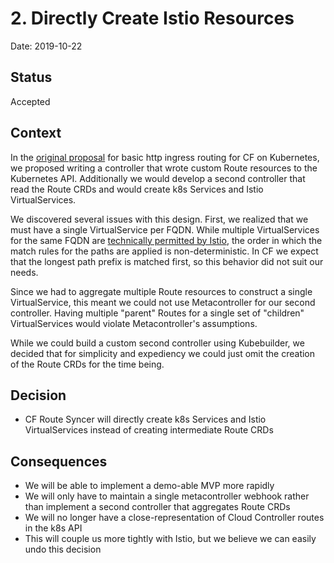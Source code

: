 # 2. Directly Create Istio Resources

Date: 2019-10-22

## Status

Accepted

## Context

In the [original proposal](https://docs.google.com/document/d/1EYRBVuQedU1r0zexgi8oMSOEFgaMNzM8JWBje3XuweU) for basic http 
ingress routing for CF on Kubernetes, we proposed writing a controller that wrote custom Route resources to the Kubernetes
API. Additionally we would develop a second controller that read the Route CRDs and would create k8s Services and Istio 
VirtualServices.

We discovered several issues with this design. First, we realized that we must have a single VirtualService per FQDN.
While multiple VirtualServices for the same FQDN are [technically permitted by Istio](https://istio.io/docs/ops/traffic-management/deploy-guidelines/#multiple-virtual-services-and-destination-rules-for-the-same-host),
the order in which the match rules for the paths are applied is non-deterministic. In CF we expect that the longest path
prefix is matched first, so this behavior did not suit our needs. 

Since we had to aggregate multiple Route resources to construct a single VirtualService, this meant we could not use
Metacontroller for our second controller. Having multiple "parent" Routes for a single set of "children" VirtualServices would
violate Metacontroller's assumptions.

While we could build a custom second controller using Kubebuilder, we decided that for simplicity and expediency we could
just omit the creation of the Route CRDs for the time being.

## Decision

* CF Route Syncer will directly create k8s Services and Istio VirtualServices instead of creating intermediate Route CRDs

## Consequences

* We will be able to implement a demo-able MVP more rapidly
* We will only have to maintain a single metacontroller webhook rather than
  implement a second controller that aggregates Route CRDs
* We will no longer have a close-representation of Cloud Controller routes in
  the k8s API
* This will couple us more tightly with Istio, but we believe we can easily undo
  this decision


